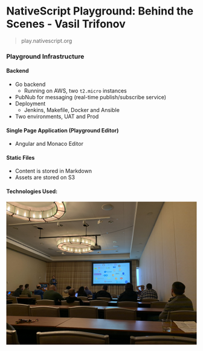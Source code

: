 # NativeScript Playground: Behind the Scenes - Vasil Trifonov

> play.nativescript.org

### Playground Infrastructure

#### Backend

- Go backend
  - Running on AWS, two `t2.micro` instances
- PubNub for messaging (real-time publish/subscribe service)
- Deployment
  - Jenkins, Makefile, Docker and Ansible
- Two environments, UAT and Prod

#### Single Page Application (Playground Editor)

- Angular and Monaco Editor

#### Static Files

- Content is stored in Markdown
- Assets are stored on S3

#### Technologies Used:

![](../img/ns_play_tech.jpeg "Technologies in Use")